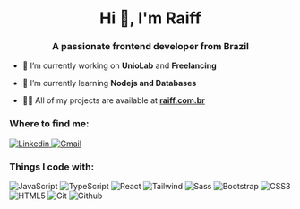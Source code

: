 <h1 align="center">Hi 👋, I'm Raiff</h1>
<h3 align="center">A passionate frontend developer from Brazil</h3>

- 🔭 I’m currently working on **UnioLab** and **Freelancing**

- 🌱 I’m currently learning **Nodejs and Databases**

- 👨‍💻 All of my projects are available at <a href="https://www.raiff.com.br" target="_blank"><b>raiff.com.br</b></a>


<h3 align="left">Where to find me:</h3>
<p align="left">
  <a href="<a href="https://linkedin.com/in/raifflucena" target="_blank">
    <img alt="Linkedin" src="https://img.shields.io/badge/LinkedIn-0077B5?style=flat-square&logo=linkedin&logoColor=white" />
  </a>
  <a href="mailto:raiffb@gmail.com">
    <img alt="Gmail" src="https://img.shields.io/badge/Gmail-D14836?style=flat-square&logo=gmail&logoColor=white" />
  </a>
</p>


<h3 align="left">Things I code with:</h3>
<p align="left">
  <img alt="JavaScript" src="https://img.shields.io/badge/JavaScript-F7DF1E?style=flat-square&logo=javascript&logoColor=black" />
  <img alt="TypeScript" src="https://img.shields.io/badge/TypeScript-007ACC?style=flat-square&logo=typescript&logoColor=white" />
  <img alt="React" src="https://img.shields.io/badge/-React-45b8d8?style=flat-square&logo=react&logoColor=white" />
  <img alt="Tailwind" src="https://img.shields.io/badge/Tailwind_CSS-38B2AC?style=flat-square&logo=tailwind-css&logoColor=white" />
  <img alt="Sass" src="https://img.shields.io/badge/Sass-CC6699?style=flat-square&logo=sass&logoColor=white" />
  <img alt="Bootstrap" src="https://img.shields.io/badge/Bootstrap-563D7C?style=flat-square&logo=bootstrap&logoColor=white" />
  <img alt="CSS3" src="https://img.shields.io/badge/CSS3-1572B6?style=flat-square&logo=css3&logoColor=white" />
  <img alt="HTML5" src="https://img.shields.io/badge/HTML5-E34F26?style=flat-square&logo=html5&logoColor=white" />
  <img alt="Git" src="https://img.shields.io/badge/GIT-E44C30?style=flat-square&logo=git&logoColor=white" />
  <img alt="Github" src="https://img.shields.io/badge/GitHub-100000?style=flat-square&logo=github&logoColor=white" />
</p>


